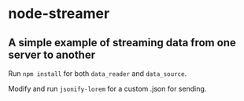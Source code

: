 # node-streamer

## A simple example of streaming data from one server to another

Run `npm install` for both `data_reader` and `data_source`.

Modify and run `jsonify-lorem` for a custom .json for sending.